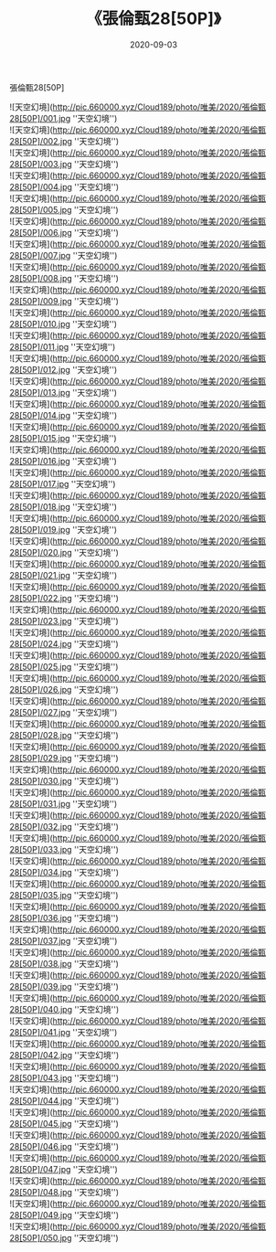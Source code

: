 ﻿---
layout: post
title:  《張倫甄28[50P]》
date:   2020-09-03
img: http://pic.660000.xyz/Cloud189/photo/唯美/2020/張倫甄28[50P]/000.jpg
categories: [美女, 清纯, 唯美]
---

張倫甄28[50P]



![天空幻境](http://pic.660000.xyz/Cloud189/photo/唯美/2020/張倫甄28[50P]/001.jpg ''天空幻境'') <br>
![天空幻境](http://pic.660000.xyz/Cloud189/photo/唯美/2020/張倫甄28[50P]/002.jpg ''天空幻境'') <br>
![天空幻境](http://pic.660000.xyz/Cloud189/photo/唯美/2020/張倫甄28[50P]/003.jpg ''天空幻境'') <br>
![天空幻境](http://pic.660000.xyz/Cloud189/photo/唯美/2020/張倫甄28[50P]/004.jpg ''天空幻境'') <br>
![天空幻境](http://pic.660000.xyz/Cloud189/photo/唯美/2020/張倫甄28[50P]/005.jpg ''天空幻境'') <br>
![天空幻境](http://pic.660000.xyz/Cloud189/photo/唯美/2020/張倫甄28[50P]/006.jpg ''天空幻境'') <br>
![天空幻境](http://pic.660000.xyz/Cloud189/photo/唯美/2020/張倫甄28[50P]/007.jpg ''天空幻境'') <br>
![天空幻境](http://pic.660000.xyz/Cloud189/photo/唯美/2020/張倫甄28[50P]/008.jpg ''天空幻境'') <br>
![天空幻境](http://pic.660000.xyz/Cloud189/photo/唯美/2020/張倫甄28[50P]/009.jpg ''天空幻境'') <br>
![天空幻境](http://pic.660000.xyz/Cloud189/photo/唯美/2020/張倫甄28[50P]/010.jpg ''天空幻境'') <br>
![天空幻境](http://pic.660000.xyz/Cloud189/photo/唯美/2020/張倫甄28[50P]/011.jpg ''天空幻境'') <br>
![天空幻境](http://pic.660000.xyz/Cloud189/photo/唯美/2020/張倫甄28[50P]/012.jpg ''天空幻境'') <br>
![天空幻境](http://pic.660000.xyz/Cloud189/photo/唯美/2020/張倫甄28[50P]/013.jpg ''天空幻境'') <br>
![天空幻境](http://pic.660000.xyz/Cloud189/photo/唯美/2020/張倫甄28[50P]/014.jpg ''天空幻境'') <br>
![天空幻境](http://pic.660000.xyz/Cloud189/photo/唯美/2020/張倫甄28[50P]/015.jpg ''天空幻境'') <br>
![天空幻境](http://pic.660000.xyz/Cloud189/photo/唯美/2020/張倫甄28[50P]/016.jpg ''天空幻境'') <br>
![天空幻境](http://pic.660000.xyz/Cloud189/photo/唯美/2020/張倫甄28[50P]/017.jpg ''天空幻境'') <br>
![天空幻境](http://pic.660000.xyz/Cloud189/photo/唯美/2020/張倫甄28[50P]/018.jpg ''天空幻境'') <br>
![天空幻境](http://pic.660000.xyz/Cloud189/photo/唯美/2020/張倫甄28[50P]/019.jpg ''天空幻境'') <br>
![天空幻境](http://pic.660000.xyz/Cloud189/photo/唯美/2020/張倫甄28[50P]/020.jpg ''天空幻境'') <br>
![天空幻境](http://pic.660000.xyz/Cloud189/photo/唯美/2020/張倫甄28[50P]/021.jpg ''天空幻境'') <br>
![天空幻境](http://pic.660000.xyz/Cloud189/photo/唯美/2020/張倫甄28[50P]/022.jpg ''天空幻境'') <br>
![天空幻境](http://pic.660000.xyz/Cloud189/photo/唯美/2020/張倫甄28[50P]/023.jpg ''天空幻境'') <br>
![天空幻境](http://pic.660000.xyz/Cloud189/photo/唯美/2020/張倫甄28[50P]/024.jpg ''天空幻境'') <br>
![天空幻境](http://pic.660000.xyz/Cloud189/photo/唯美/2020/張倫甄28[50P]/025.jpg ''天空幻境'') <br>
![天空幻境](http://pic.660000.xyz/Cloud189/photo/唯美/2020/張倫甄28[50P]/026.jpg ''天空幻境'') <br>
![天空幻境](http://pic.660000.xyz/Cloud189/photo/唯美/2020/張倫甄28[50P]/027.jpg ''天空幻境'') <br>
![天空幻境](http://pic.660000.xyz/Cloud189/photo/唯美/2020/張倫甄28[50P]/028.jpg ''天空幻境'') <br>
![天空幻境](http://pic.660000.xyz/Cloud189/photo/唯美/2020/張倫甄28[50P]/029.jpg ''天空幻境'') <br>
![天空幻境](http://pic.660000.xyz/Cloud189/photo/唯美/2020/張倫甄28[50P]/030.jpg ''天空幻境'') <br>
![天空幻境](http://pic.660000.xyz/Cloud189/photo/唯美/2020/張倫甄28[50P]/031.jpg ''天空幻境'') <br>
![天空幻境](http://pic.660000.xyz/Cloud189/photo/唯美/2020/張倫甄28[50P]/032.jpg ''天空幻境'') <br>
![天空幻境](http://pic.660000.xyz/Cloud189/photo/唯美/2020/張倫甄28[50P]/033.jpg ''天空幻境'') <br>
![天空幻境](http://pic.660000.xyz/Cloud189/photo/唯美/2020/張倫甄28[50P]/034.jpg ''天空幻境'') <br>
![天空幻境](http://pic.660000.xyz/Cloud189/photo/唯美/2020/張倫甄28[50P]/035.jpg ''天空幻境'') <br>
![天空幻境](http://pic.660000.xyz/Cloud189/photo/唯美/2020/張倫甄28[50P]/036.jpg ''天空幻境'') <br>
![天空幻境](http://pic.660000.xyz/Cloud189/photo/唯美/2020/張倫甄28[50P]/037.jpg ''天空幻境'') <br>
![天空幻境](http://pic.660000.xyz/Cloud189/photo/唯美/2020/張倫甄28[50P]/038.jpg ''天空幻境'') <br>
![天空幻境](http://pic.660000.xyz/Cloud189/photo/唯美/2020/張倫甄28[50P]/039.jpg ''天空幻境'') <br>
![天空幻境](http://pic.660000.xyz/Cloud189/photo/唯美/2020/張倫甄28[50P]/040.jpg ''天空幻境'') <br>
![天空幻境](http://pic.660000.xyz/Cloud189/photo/唯美/2020/張倫甄28[50P]/041.jpg ''天空幻境'') <br>
![天空幻境](http://pic.660000.xyz/Cloud189/photo/唯美/2020/張倫甄28[50P]/042.jpg ''天空幻境'') <br>
![天空幻境](http://pic.660000.xyz/Cloud189/photo/唯美/2020/張倫甄28[50P]/043.jpg ''天空幻境'') <br>
![天空幻境](http://pic.660000.xyz/Cloud189/photo/唯美/2020/張倫甄28[50P]/044.jpg ''天空幻境'') <br>
![天空幻境](http://pic.660000.xyz/Cloud189/photo/唯美/2020/張倫甄28[50P]/045.jpg ''天空幻境'') <br>
![天空幻境](http://pic.660000.xyz/Cloud189/photo/唯美/2020/張倫甄28[50P]/046.jpg ''天空幻境'') <br>
![天空幻境](http://pic.660000.xyz/Cloud189/photo/唯美/2020/張倫甄28[50P]/047.jpg ''天空幻境'') <br>
![天空幻境](http://pic.660000.xyz/Cloud189/photo/唯美/2020/張倫甄28[50P]/048.jpg ''天空幻境'') <br>
![天空幻境](http://pic.660000.xyz/Cloud189/photo/唯美/2020/張倫甄28[50P]/049.jpg ''天空幻境'') <br>
![天空幻境](http://pic.660000.xyz/Cloud189/photo/唯美/2020/張倫甄28[50P]/050.jpg ''天空幻境'') <br>